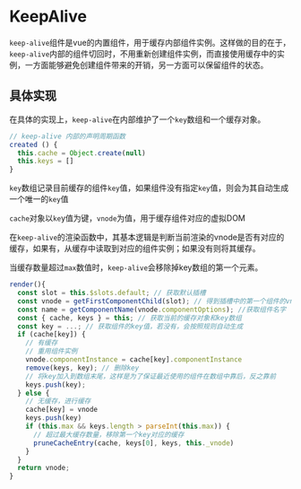<!--
 * @Author: luoxi
 * @LastEditTime: 2022-07-06 23:31:15
 * @LastEditors: your name
 * @Description: 
-->
# KeepAlive

`keep-alive`组件是vue的内置组件，用于缓存内部组件实例。这样做的目的在于，`keep-alive`内部的组件切回时，不用重新创建组件实例，而直接使用缓存中的实例，一方面能够避免创建组件带来的开销，另一方面可以保留组件的状态。

## 具体实现
在具体的实现上，`keep-alive`在内部维护了一个`key`数组和一个缓存对象。
```js
// keep-alive 内部的声明周期函数
created () {
  this.cache = Object.create(null)
  this.keys = []
}
```
`key`数组记录目前缓存的组件`key`值，如果组件没有指定`key`值，则会为其自动生成一个唯一的`key`值

`cache`对象以`ke`y值为键，`vnode`为值，用于缓存组件对应的虚拟DOM

在`keep-alive`的渲染函数中，其基本逻辑是判断当前渲染的vnode是否有对应的缓存，如果有，从缓存中读取到对应的组件实例；如果没有则将其缓存。

当缓存数量超过`max`数值时，`keep-alive`会移除掉key数组的第一个元素。

```js
render(){
  const slot = this.$slots.default; // 获取默认插槽
  const vnode = getFirstComponentChild(slot); // 得到插槽中的第一个组件的vnode
  const name = getComponentName(vnode.componentOptions); //获取组件名字
  const { cache, keys } = this; // 获取当前的缓存对象和key数组
  const key = ...; // 获取组件的key值，若没有，会按照规则自动生成
  if (cache[key]) {
    // 有缓存
    // 重用组件实例
    vnode.componentInstance = cache[key].componentInstance
    remove(keys, key); // 删除key
    // 将key加入到数组末尾，这样是为了保证最近使用的组件在数组中靠后，反之靠前
    keys.push(key); 
  } else {
    // 无缓存，进行缓存
    cache[key] = vnode
    keys.push(key)
    if (this.max && keys.length > parseInt(this.max)) {
      // 超过最大缓存数量，移除第一个key对应的缓存
      pruneCacheEntry(cache, keys[0], keys, this._vnode)
    }
  }
  return vnode;
}
```